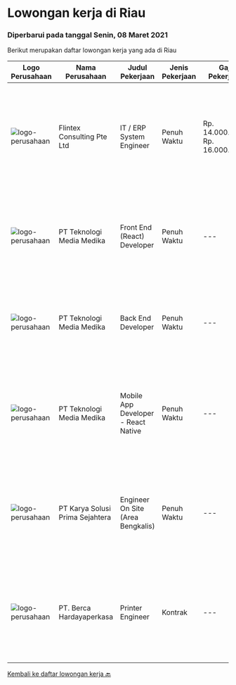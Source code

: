
  # Lowongan kerja di Riau

  ### Diperbarui pada tanggal Senin, 08 Maret 2021

  Berikut merupakan daftar lowongan kerja yang ada di Riau

  |Logo Perusahaan | Nama Perusahaan | Judul Pekerjaan | Jenis Pekerjaan | Gaji Pekerjaan | Lokasi | Deskripsi | Tanggal diunggah | Pranala |
  | -------------- | --------------- | --------------- | --------- | --------- | -------------- | ------- | ----------- | ----------- |
  |![logo-perusahaan](https://image-service-cdn.seek.com.au/ac4f3e2c0896b776cabd8d4e3825fbe5a586fcd3/ee4dce1061f3f616224767ad58cb2fc751b8d2dc)|Flintex Consulting Pte Ltd|IT / ERP System Engineer|Penuh Waktu|Rp. 14.000.000-Rp. 16.000.000|Dumai|POSITION SUMMARY:         Responsible for working in a group environment in leading, guide, and support through the successful implementation of ERP...|Sabtu, 06 Maret 2021|https://www.jobstreet.co.id/id/job/it-erp-system-engineer-8394751/origin/sg?token=0~f273486b-5ba2-49c3-add8-69cf1b84aa43&sectionRank=1&jobId=jobstreet-sg-job-8394751|
|![logo-perusahaan](https://image-service-cdn.seek.com.au/4f505c9b7ad9ede72f3b58f5a8e775785c9aea35/ee4dce1061f3f616224767ad58cb2fc751b8d2dc)|PT Teknologi Media Medika|Front End (React) Developer|Penuh Waktu|---|Pekanbaru|Strong knowledge of Javascript Strong knowledge in ReactJS concepts along with its popular accompanying libraries such as Redux, thunk, Axios, etc...|Jumat, 05 Maret 2021|https://www.jobstreet.co.id/id/job/front-end-react-developer-3466928?token=0~f273486b-5ba2-49c3-add8-69cf1b84aa43&sectionRank=2&jobId=jobstreet-id-job-3466928|
|![logo-perusahaan](https://image-service-cdn.seek.com.au/4f505c9b7ad9ede72f3b58f5a8e775785c9aea35/ee4dce1061f3f616224767ad58cb2fc751b8d2dc)|PT Teknologi Media Medika|Back End Developer|Penuh Waktu|---|Pekanbaru|Strong knowledge of Javascript Strong knowledge in Node JS Strong knowledge in creating a robust REST API (JSON) Strong knowledge in MongoDB and...|Jumat, 05 Maret 2021|https://www.jobstreet.co.id/id/job/back-end-developer-3466929?token=0~f273486b-5ba2-49c3-add8-69cf1b84aa43&sectionRank=3&jobId=jobstreet-id-job-3466929|
|![logo-perusahaan](https://image-service-cdn.seek.com.au/4f505c9b7ad9ede72f3b58f5a8e775785c9aea35/ee4dce1061f3f616224767ad58cb2fc751b8d2dc)|PT Teknologi Media Medika|Mobile App Developer - React Native|Penuh Waktu|---|Pekanbaru|Experience building production applications using React Native Experience with state management libraries such as Flux and Redux Experience with...|Jumat, 05 Maret 2021|https://www.jobstreet.co.id/id/job/mobile-app-developer-react-native-3466930?token=0~f273486b-5ba2-49c3-add8-69cf1b84aa43&sectionRank=4&jobId=jobstreet-id-job-3466930|
|![logo-perusahaan](https://image-service-cdn.seek.com.au/af1044de0b0368b965f00fbbea921becef8205bb/ee4dce1061f3f616224767ad58cb2fc751b8d2dc)|PT Karya Solusi Prima Sejahtera|Engineer On Site (Area Bengkalis)|Penuh Waktu|---|Riau|Persyaratan: Pendidikan minimal D3/S1 Teknik Informatika/Teknik Telekomunikasi Memiliki pengalaman bekerja di bidang yang sama minimal 1 tahun...|Sabtu, 27 Februari 2021|https://www.jobstreet.co.id/id/job/engineer-on-site-area-bengkalis-3461121?token=0~f273486b-5ba2-49c3-add8-69cf1b84aa43&sectionRank=5&jobId=jobstreet-id-job-3461121|
|![logo-perusahaan](https://image-service-cdn.seek.com.au/07808e0e0514b875ff9e370c520f3f76aeab9a82/ee4dce1061f3f616224767ad58cb2fc751b8d2dc)|PT. Berca Hardayaperkasa|Printer Engineer|Kontrak|---|Pekanbaru|Responsibilities : Analyzing, diagnosing, and installation to several areas including desktop hardware, operating systems, application software and...|Kamis, 25 Februari 2021|https://www.jobstreet.co.id/id/job/printer-engineer-3467307?token=0~f273486b-5ba2-49c3-add8-69cf1b84aa43&sectionRank=6&jobId=jobstreet-id-job-3467307|


  [Kembali ke daftar lowongan kerja 🔙](../README.md#daftar-lowongan-kerja)
  